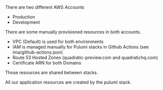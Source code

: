 There are two different AWS Accounts
- Production
- Development

There are some manually provisioned resources in both accounts.
- VPC (Default) is used for both environments
- IAM is managed manually for Pulumi stacks in Github Actions (see ima/github-actions.json)
- Route 53 Hosted Zones (quadratic-preview.com and quadratichq.com)
- Certificate ARN for both Domains

Those resources are shared between stacks.

All our application resources are created by the pulumi stack.